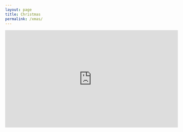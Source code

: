 ```yaml
---
layout: page
title: Christmas
permalink: /xmas/
---
```


<iframe width="560" height="315" src="https://www.youtube.com/videoseries?list=PLx-iIFYzSCOaMvQ55BLGWuNj9K6XUg-Ym" frameborder="0" allow="accelerometer; autoplay; clipboard-write; encrypted-media; gyroscope; picture-in-picture" allowfullscreen></iframe>
